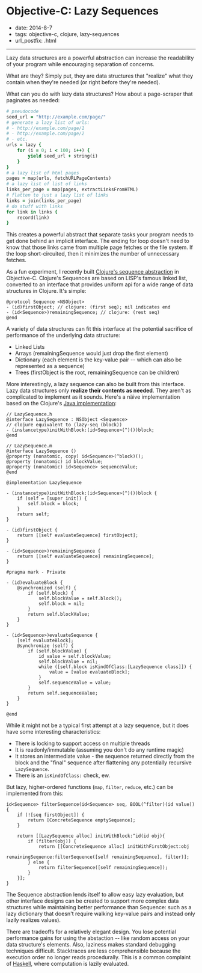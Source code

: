 # Objective-C: Lazy Sequences

- date: 2014-8-7
- tags: objective-c, clojure, lazy-sequences
- url_postfix: .html

----------------------------------------

Lazy data structures are a powerful abstraction can increase the readability of
your program while encouraging separation of concerns.

What are they? Simply put, they are data structures that "realize" what they
contain when they're needed (or right before they're needed).

What can you do with lazy data structures? How about a page-scraper that
paginates as needed:

```ruby
# pseudocode
seed_url = "http://example.com/page/"
# generate a lazy list of urls:
# - http://example.com/page/1
# - http://example.com/page/2
# - etc.
urls = lazy {
    for (i = 0; i < 100; i++) {
        yield seed_url + string(i)
    }
}
# a lazy list of html pages
pages = map(urls, fetchURLPageContents)
# a lazy list of list of links
links_per_page = map(pages, extractLinksFromHTML)
# flatten to just a lazy list of links
links = join(links_per_page)
# do stuff with links
for link in links {
    record(link)
}
```

This creates a powerful abstract that separate tasks your program needs to get
done behind an implicit interface. The ending for loop doesn't need to know
that those links came from multiple page fetches or the file system. If the
loop short-circuited, then it minimizes the number of unnecessary fetches.

As a fun experiment, I recently built [Clojure's sequence
abstraction](http://clojure.org/sequences) in Objective-C. Clojure's Sequences
are based on LISP's famous linked list, converted to an interface that provides
uniform api for a wide range of data structures in Clojure. It's simple:

```objc
@protocol Sequence <NSObject>
- (id)firstObject; // clojure: (first seq); nil indicates end
- (id<Sequence>)remainingSequence; // clojure: (rest seq)
@end
```

A variety of data structures can fit this interface at the potential sacrifice
of performance of the underlying data structure:

- Linked Lists
- Arrays (remainingSequence would just drop the first element)
- Dictionary (each element is the key-value pair -- which can also be represented as a sequence)
- Trees (firstObject is the root, remainingSequence can be children)

More interestingly, a lazy sequence can also be built from this interface. Lazy
data structures only **realize their contents as needed**. They aren't as
complicated to implement as it sounds. Here's a näive implementation based on
the Clojure's [Java
implementation](https://github.com/clojure/clojure/blob/master/src/jvm/clojure/lang/LazySeq.java):

```objc
// LazySequence.h
@interface LazySequence : NSObject <Sequence>
// clojure equivalent to (lazy-seq (block))
- (instancetype)initWithBlock:(id<Sequence>(^)())block;
@end

// LazySequence.m
@interface LazySequence ()
@property (nonatomic, copy) id<Sequence>(^block)();
@property (nonatomic) id blockValue;
@property (nonatomic) id<Sequence> sequenceValue;
@end

@implementation LazySequence

- (instancetype)initWithBlock:(id<Sequence>(^)())block {
    if (self = [super init]) {
        self.block = block;
    }
    return self;
}

- (id)firstObject {
    return [[self evaluateSequence] firstObject];
}

- (id<Sequence>)remainingSequence {
    return [[self evaluateSequence] remainingSequence];
}

#pragma mark - Private

- (id)evaluateBlock {
    @synchronized (self) {
        if (self.block) {
            self.blockValue = self.block();
            self.block = nil;
        }
        return self.blockValue;
    }
}

- (id<Sequence>)evaluateSequence {
    [self evaluateBlock];
    @synchronize (self) {
        if (self.blockValue) {
            id value = self.blockValue;
            self.blockValue = nil;
            while ([self.block isKindOfClass:[LazySequence class]]) {
                value = [value evaluateBlock];
            }
            self.sequenceValue = value;
        }
        return self.sequenceValue;
    }
}

@end
```

While it might not be a typical first attempt at a lazy sequence, but it does
have some interesting characteristics:

 - There is locking to support access on multiple threads
 - It is readonly/immutable (assuming you don't do any runtime magic)
 - It stores an intermediate value - the sequence returned directly from the block and the "final" sequence after flattening any potentially recursive ``LazySequence``.
 - There is an ``isKindOfClass:`` check, ew.

But lazy, higher-ordered functions (``map``, ``filter``, ``reduce``, etc.) can
be implemented from this:

```objc
id<Sequence> filterSequence(id<Sequence> seq, BOOL(^filter)(id value)) {
    if (![seq firstObject]) {
        return [ConcreteSequence emptySequence];
    }

    return [[LazySequence alloc] initWithBlock:^id(id obj){
        if (filter(obj)) {
            return [[ConcreteSequence alloc] initWithFirstObject:obj
                                               remainingSequence:filterSequence([self remainingSequence], filter)];
        } else {
            return filterSequence([self remainingSequence]);
        }
    }];
}
```

The Sequence abstraction lends itself to allow easy lazy evaluation, but other
interface designs can be created to support more complex data structures while
maintaining better performance than Sequence: such as a lazy dictionary that
doesn't require walking key-value pairs and instead only lazily realizes
values).

There are tradeoffs for a relatively elegant design. You lose potential
performance gains for using the abstaction -- like random access on your data
structure's elements. Also, laziness makes standard debugging techniques
difficult. Stacktraces are less comprehensible because the execution order no
longer reads procedurally. This is a common complaint of
[Haskell](http://www.haskell.org/haskellwiki/Haskell), where computation is
lazily evaluated.
